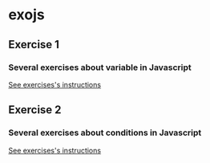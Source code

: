 # exojs

## Exercise 1
### Several exercises about variable in Javascript
[See exercises's instructions](https://docs.google.com/document/d/1ve6Sp5-setGNr088LgmZbz7lms8IG0c5qt-zQlaHcHI)

## Exercise 2
### Several exercises about conditions in Javascript
[See exercises's instructions](https://docs.google.com/document/d/1xljm0tk6Rg-_RGLxOKg0_U1AJbSzenH34xFLmd-Xbh0)
